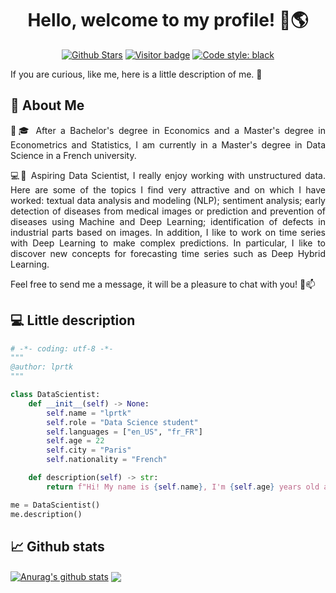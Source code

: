 <h1 align="center">Hello, welcome to my profile! 👋🌎</h1>

<p align="center"> 
<a href="https://github.com/lprtk/me/stargazers"><img alt="Github Stars" src="https://img.shields.io/github/stars/lprtk/me"></a> 
<a href="https://github.com/lprtk/me/"><img alt="Visitor badge" src="https://visitor-badge.glitch.me/badge?page_id=lprtk.visitor-badge&left_color=red&right_color=blueviolet"></a> 
<a href="https://github.com/lprtk/me/"><img alt="Code style: black" src="https://img.shields.io/badge/code%20style-black-000000.svg"></a> 
</p>


<p align="justify">If you are curious, like me, here is a little description of me. 👀<p>

<a id="section01"></a> 
## 🤝 About Me

<p align="justify">🧑🎓 After a Bachelor's degree in Economics and a Master's degree in Econometrics and Statistics, I am currently in a Master's degree in Data Science in a French university.<p>

<p align="justify">💻🌱 Aspiring Data Scientist, I really enjoy working with unstructured data. Here are some of the topics I find very attractive and on which I have worked: textual data analysis and modeling (NLP); sentiment analysis; early detection of diseases from medical images or prediction and prevention of diseases using Machine and Deep Learning; identification of defects in industrial parts based on images. In addition, I like to work on time series with Deep Learning to make complex predictions. In particular, I like to discover new concepts for forecasting time series such as Deep Hybrid Learning.<p>

<p align="justify">Feel free to send me a message, it will be a pleasure to chat with you! 🙂📫<p>
 

<a id="section02"></a> 
## 💻 Little description
```python
# -*- coding: utf-8 -*-
"""
@author: lprtk
"""

class DataScientist:
    def __init__(self) -> None:
        self.name = "lprtk"
        self.role = "Data Science student"
        self.languages = ["en_US", "fr_FR"]
        self.age = 22
        self.city = "Paris"
        self.nationality = "French"

    def description(self) -> str:
        return f"Hi! My name is {self.name}, I'm {self.age} years old and I'm a {self.nationality} {self.role} in {self.city}"

me = DataScientist()
me.description()
```

<a id="section03"></a> 
## 📈 Github stats
<a href="https://github.com/lprtk/github-readme-stats"><img align="center" src="https://github-readme-stats.vercel.app/api?username=lprtk&show_icons=true&theme=tokyonight&hide_border=true" alt="Anurag's github stats"></a> 
<a href="https://github.com/lprtk/github-readme-stats"><img align="center" src="https://github-readme-stats.vercel.app/api/top-langs/?username=lprtk&theme=tokyonight&hide_border=true" /></a>







